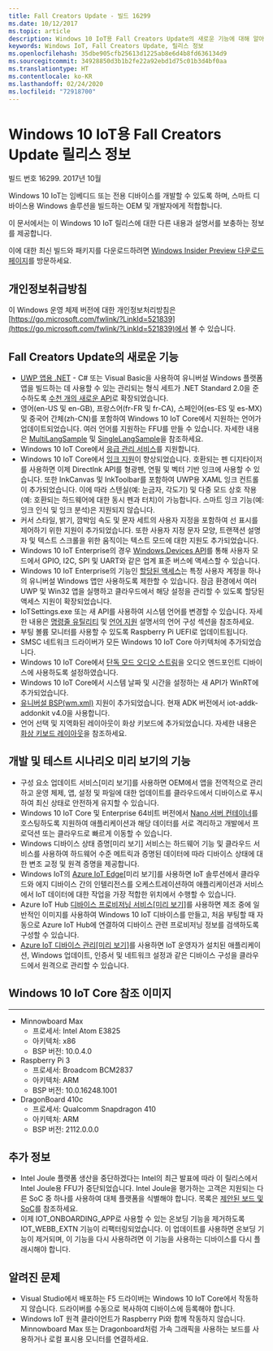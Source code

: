```yaml
---
title: Fall Creators Update - 빌드 16299
ms.date: 10/12/2017
ms.topic: article
description: Windows 10 IoT용 Fall Creators Update의 새로운 기능에 대해 알아봅니다.
keywords: Windows IoT, Fall Creators Update, 릴리스 정보
ms.openlocfilehash: 35dbe905cfb25613d1225ab8e6d4b8fd636134d9
ms.sourcegitcommit: 34928850d3b1b2fe22a92ebd1d75c01b3d4bf0aa
ms.translationtype: HT
ms.contentlocale: ko-KR
ms.lasthandoff: 02/24/2020
ms.locfileid: "72918700"
---
```

# <a name="fall-creators-update-release-notes-for-windows-10-iot"></a>Windows 10 IoT용 Fall Creators Update 릴리스 정보
빌드 번호 16299. 2017년 10월

Windows 10 IoT는 임베디드 또는 전용 디바이스를 개발할 수 있도록 하며, 스마트 디바이스용 Windows 솔루션을 빌드하는 OEM 및 개발자에게 적합합니다.

이 문서에서는 이 Windows 10 IoT 릴리스에 대한 다른 내용과 설명서를 보충하는 정보를 제공합니다.

이에 대한 최신 빌드와 패키지를 다운로드하려면 [Windows Insider Preview 다운로드 페이지](https://www.microsoft.com/en-us/software-download/windowsiot)를 방문하세요.

## <a name="privacy-statement"></a>개인정보취급방침

이 Windows 운영 체제 버전에 대한 개인정보처리방침은 [https://go.microsoft.com/fwlink/?LinkId=521839](https://go.microsoft.com/fwlink/?LinkId=521839)에서 볼 수 있습니다.

## <a name="whats-new-in-fall-creators-update"></a>Fall Creators Update의 새로운 기능
* [UWP 앱용 .NET](https://msdn.microsoft.com/library/windows/apps/xaml/mt185501.aspx?f=255&mspperror=-2147217396) - C# 또는 Visual Basic을 사용하여 유니버설 Windows 플랫폼 앱을 빌드하는 데 사용할 수 있는 관리되는 형식 세트가 .NET Standard 2.0을 준수하도록 [수천 개의 새로운 API](https://blogs.msdn.microsoft.com/dotnet/2017/08/25/uwp-net-standard-2-0-preview/)로 확장되었습니다.
* 영어(en-US 및 en-GB), 프랑스어(fr-FR 및 fr-CA), 스페인어(es-ES 및 es-MX) 및 중국어 간체(zh-CN)를 포함하여 Windows 10 IoT Core에서 지원하는 언어가 업데이트되었습니다. 여러 언어를 지원하는 FFU를 만들 수 있습니다. 자세한 내용은 [MultiLangSample](https://github.com/ms-iot/iot-adk-addonkit/tree/16299/Source-arm/Products/MultiLangSample) 및 [SingleLangSample](https://github.com/ms-iot/iot-adk-addonkit/tree/16299/Source-arm/Products/SingleLangSample)을 참조하세요.
* Windows 10 IoT Core에서 [응급 관리 서비스](https://technet.microsoft.com/library/cc736319(v=ws.10).aspx)를 지원합니다.
* Windows 10 IoT Core에서 [잉크 지원](https://docs.microsoft.com/windows/uwp/input-and-devices/pen-and-stylus-interactions)이 향상되었습니다. 호환되는 펜 디지타이저를 사용하면 이제 DirectInk API를 형광펜, 연필 및 벡터 기반 잉크에 사용할 수 있습니다. 또한 InkCanvas 및 InkToolbar를 포함하여 UWP용 XAML 잉크 컨트롤이 추가되었습니다. 이에 따라 스텐실(예: 눈금자, 각도기) 및 다중 모드 상호 작용(예: 호환되는 하드웨어에 대한 동시 펜과 터치)이 가능합니다. 스마트 잉크 기능(예: 잉크 인식 및 잉크 분석)은 지원되지 않습니다.
* 커서 스타일, 밝기, 깜박임 속도 및 문자 세트의 사용자 지정을 포함하여 선 표시를 제어하기 위한 지원이 추가되었습니다. 또한 사용자 지정 문자 모양, 트랜잭션 설명자 및 텍스트 스크롤을 위한 움직이는 텍스트 모드에 대한 지원도 추가되었습니다.
* Windows 10 IoT Enterprise의 경우 [Windows.Devices API](https://docs.microsoft.com/windows/uwp/devices-sensors/enable-usermode-access)를 통해 사용자 모드에서 GPIO, I2C, SPI 및 UART와 같은 업계 표준 버스에 액세스할 수 있습니다.
* Windows 10 IoT Enterprise의 기능인 [할당된 액세스](https://docs.microsoft.com/windows/configuration/lock-down-windows-10-to-specific-apps)는 특정 사용자 계정을 하나의 유니버설 Windows 앱만 사용하도록 제한할 수 있습니다. 잠금 환경에서 여러 UWP 및 Win32 앱을 실행하고 클라우드에서 해당 설정을 관리할 수 있도록 할당된 액세스 지원이 확장되었습니다.
* IoTSettings.exe 또는 새 API를 사용하여 시스템 언어를 변경할 수 있습니다. 자세한 내용은 [명령줄 유틸리티](https://docs.microsoft.com/windows/iot-core/develop-your-app/multilang) 및 [언어 지원](https://docs.microsoft.com/windows/iot-core/develop-your-app/multilang) 설명서의 언어 구성 섹션을 참조하세요.
* 부팅 볼륨 모니터를 사용할 수 있도록 Raspberry Pi UEFI로 업데이트됩니다.
* SMSC 네트워크 드라이버가 모든 Windows 10 IoT Core 아키텍처에 추가되었습니다.
* Windows 10 IoT Core에서 [단독 모드 오디오 스트림](https://msdn.microsoft.com/library/windows/desktop/dd370844(v=vs.85).aspx)을 오디오 엔드포인트 디바이스에 사용하도록 설정하였습니다.
* Windows 10 IoT Core에서 시스템 날짜 및 시간을 설정하는 새 API가 WinRT에 추가되었습니다.
* [유니버설 BSP(wm.xml)](https://docs.microsoft.com/windows-hardware/manufacture/iot/create-packages) 지원이 추가되었습니다. 현재 ADK 버전에서 iot-addk-addonkit v4.0을 사용합니다.
* 언어 선택 및 지역화된 레이아웃이 화상 키보드에 추가되었습니다. 자세한 내용은 [화상 키보드 레이아웃](https://docs.microsoft.com/windows/iot-core/develop-your-app/onscreenkeyboardlayouts)을 참조하세요.

## <a name="features-in-preview-for-dev-and-test-scenarios"></a>개발 및 테스트 시나리오 미리 보기의 기능
* 구성 요소 업데이트 서비스[미리 보기]를 사용하면 OEM에서 앱을 전역적으로 관리하고 운영 체제, 앱, 설정 및 파일에 대한 업데이트를 클라우드에서 디바이스로 푸시하여 최신 상태로 안전하게 유지할 수 있습니다.
* Windows 10 IoT Core 및 Enterprise 64비트 버전에서 [Nano 서버 컨테이너](https://docs.microsoft.com/virtualization/windowscontainers/about/index)를 호스팅하도록 지원하여 애플리케이션과 해당 데이터를 서로 격리하고 개발에서 프로덕션 또는 클라우드로 빠르게 이동할 수 있습니다.
* Windows 디바이스 상태 증명[미리 보기] 서비스는 하드웨어 기능 및 클라우드 서비스를 사용하여 하드웨어 수준 메트릭과 증명된 데이터에 따라 디바이스 상태에 대한 변조 교정 및 원격 증명을 제공합니다.
* Windows IoT의 [Azure IoT Edge](https://azure.microsoft.com/campaigns/iot-edge/)[미리 보기]를 사용하면 IoT 솔루션에서 클라우드와 에지 디바이스 간의 인텔리전스를 오케스트레이션하여 애플리케이션과 서비스에서 IoT 데이터에 대한 작업을 가장 적합한 위치에서 수행할 수 있습니다.
* Azure IoT Hub [디바이스 프로비저닝 서비스[미리 보기]](https://blogs.windows.com/buildingapps/2017/10/05/windows-10-iot-enables-complete-iot-lifecycle/)를 사용하면 제조 중에 일반적인 이미지를 사용하여 Windows 10 IoT 디바이스를 만들고, 처음 부팅할 때 자동으로 Azure IoT Hub에 연결하여 디바이스 관련 프로비저닝 정보를 검색하도록 구성할 수 있습니다.
* [Azure IoT 디바이스 관리[미리 보기]](https://docs.microsoft.com/windows/iot-core/manage-your-device/AzureIoTDM)를 사용하면 IoT 운영자가 설치된 애플리케이션, Windows 업데이트, 인증서 및 네트워크 설정과 같은 디바이스 구성을 클라우드에서 원격으로 관리할 수 있습니다.

## <a name="windows-10-iot-core-reference-images"></a>Windows 10 IoT Core 참조 이미지
___ 
* Minnowboard Max
  * 프로세서: Intel Atom E3825
  * 아키텍처: x86
  * BSP 버전: 10.0.4.0
* Raspberry Pi 3
  * 프로세서: Broadcom BCM2837
  * 아키텍처: ARM
  * BSP 버전: 10.0.16248.1001
* DragonBoard 410c
  * 프로세서: Qualcomm Snapdragon 410
  * 아키텍처: ARM
  * BSP 버전: 2112.0.0.0

## <a name="additional-information"></a>추가 정보
* Intel Joule 플랫폼 생산을 중단하겠다는 Intel의 최근 발표에 따라 이 릴리스에서 Intel Joule용 FFU가 중단되었습니다. Intel Joule을 평가하는 고객은 지원되는 다른 SoC 중 하나를 사용하여 대체 플랫폼을 식별해야 합니다. 목록은 [제안된 보드 및 SoC](https://docs.microsoft.com/windows/iot-core/tutorials/quickstarter/prototypeboards)를 참조하세요.
* 이제 IOT_ONBOARDING_APP로 사용할 수 있는 온보딩 기능을 제거하도록 IOT_WEBB_EXTN 기능이 리팩터링되었습니다. 이 업데이트를 사용하면 온보딩 기능이 제거되며, 이 기능을 다시 사용하려면 이 기능을 사용하는 디바이스를 다시 플래시해야 합니다.

## <a name="known-issues"></a>알려진 문제
* Visual Studio에서 배포하는 F5 드라이버는 Windows 10 IoT Core에서 작동하지 않습니다. 드라이버를 수동으로 복사하여 디바이스에 등록해야 합니다.
* Windows IoT 원격 클라이언트가 Raspberry Pi와 함께 작동하지 않습니다. Minnowboard Max 또는 Dragonboard처럼 가속 그래픽을 사용하는 보드를 사용하거나 로컬 표시용 모니터를 연결하세요.
